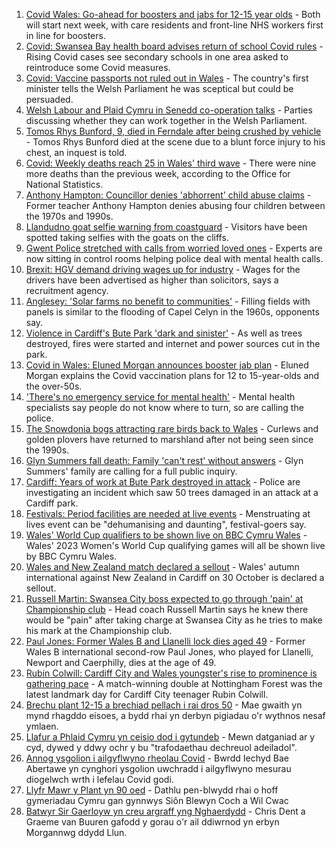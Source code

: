 1. [Covid Wales: Go-ahead for boosters and jabs for 12-15 year olds](https://www.bbc.co.uk/news/uk-wales-politics-58557120?at_medium=RSS&at_campaign=KARANGA) - Both will start next week, with care residents and front-line NHS workers first in line for boosters.
2. [Covid: Swansea Bay health board advises return of school Covid rules](https://www.bbc.co.uk/news/uk-wales-58561776?at_medium=RSS&at_campaign=KARANGA) - Rising Covid cases see secondary schools in one area asked to reintroduce some Covid measures.
3. [Covid: Vaccine passports not ruled out in Wales](https://www.bbc.co.uk/news/uk-wales-politics-58560720?at_medium=RSS&at_campaign=KARANGA) - The country's first minister tells the Welsh Parliament he was sceptical but could be persuaded.
4. [Welsh Labour and Plaid Cymru in Senedd co-operation talks](https://www.bbc.co.uk/news/uk-wales-politics-58560721?at_medium=RSS&at_campaign=KARANGA) - Parties discussing whether they can work together in the Welsh Parliament.
5. [Tomos Rhys Bunford, 9, died in Ferndale after being crushed by vehicle](https://www.bbc.co.uk/news/uk-wales-58558880?at_medium=RSS&at_campaign=KARANGA) - Tomos Rhys Bunford died at the scene due to a blunt force injury to his chest, an inquest is told.
6. [Covid: Weekly deaths reach 25 in Wales' third wave](https://www.bbc.co.uk/news/uk-wales-58556729?at_medium=RSS&at_campaign=KARANGA) - There were nine more deaths than the previous week, according to the Office for National Statistics.
7. [Anthony Hampton: Councillor denies 'abhorrent' child abuse claims](https://www.bbc.co.uk/news/uk-wales-58543798?at_medium=RSS&at_campaign=KARANGA) - Former teacher Anthony Hampton denies abusing four children between the 1970s and 1990s.
8. [Llandudno goat selfie warning from coastguard](https://www.bbc.co.uk/news/uk-wales-58556726?at_medium=RSS&at_campaign=KARANGA) - Visitors have been spotted taking selfies with the goats on the cliffs.
9. [Gwent Police stretched with calls from worried loved ones](https://www.bbc.co.uk/news/uk-wales-58465852?at_medium=RSS&at_campaign=KARANGA) - Experts are now sitting in control rooms helping police deal with mental health calls.
10. [Brexit: HGV demand driving wages up for industry](https://www.bbc.co.uk/news/uk-wales-58552349?at_medium=RSS&at_campaign=KARANGA) - Wages for the drivers have been advertised as higher than solicitors, says a recruitment agency.
11. [Anglesey: 'Solar farms no benefit to communities'](https://www.bbc.co.uk/news/uk-wales-58552040?at_medium=RSS&at_campaign=KARANGA) - Filling fields with panels is similar to the flooding of Capel Celyn in the 1960s, opponents say.
12. [Violence in Cardiff's Bute Park 'dark and sinister'](https://www.bbc.co.uk/news/uk-wales-58544924?at_medium=RSS&at_campaign=KARANGA) - As well as trees destroyed, fires were started and internet and power sources cut in the park.
13. [Covid in Wales: Eluned Morgan announces booster jab plan](https://www.bbc.co.uk/news/uk-wales-58561783?at_medium=RSS&at_campaign=KARANGA) - Eluned Morgan explains the Covid vaccination plans for 12 to 15-year-olds and the over-50s.
14. ['There's no emergency service for mental health'](https://www.bbc.co.uk/news/uk-wales-58548746?at_medium=RSS&at_campaign=KARANGA) - Mental health specialists say people do not know where to turn, so are calling the police.
15. [The Snowdonia bogs attracting rare birds back to Wales](https://www.bbc.co.uk/news/uk-wales-58555547?at_medium=RSS&at_campaign=KARANGA) - Curlews and golden plovers have returned to marshland after not being seen since the 1990s.
16. [Glyn Summers fall death: Family 'can't rest' without answers](https://www.bbc.co.uk/news/uk-wales-58548533?at_medium=RSS&at_campaign=KARANGA) - Glyn Summers' family are calling for a full public inquiry.
17. [Cardiff: Years of work at Bute Park destroyed in attack](https://www.bbc.co.uk/news/uk-wales-58549835?at_medium=RSS&at_campaign=KARANGA) - Police are investigating an incident which saw 50 trees damaged in an attack at a Cardiff park.
18. [Festivals: Period facilities are needed at live events](https://www.bbc.co.uk/news/uk-wales-58502558?at_medium=RSS&at_campaign=KARANGA) - Menstruating at lives event can be "dehumanising and daunting", festival-goers say.
19. [Wales' World Cup qualifiers to be shown live on BBC Cymru Wales](https://www.bbc.co.uk/sport/football/58561420?at_medium=RSS&at_campaign=KARANGA) - Wales' 2023 Women's World Cup qualifying games will all be shown live by BBC Cymru Wales.
20. [Wales and New Zealand match declared a sellout](https://www.bbc.co.uk/sport/rugby-union/58558505?at_medium=RSS&at_campaign=KARANGA) - Wales' autumn international against New Zealand in Cardiff on 30 October is declared a sellout.
21. [Russell Martin: Swansea City boss expected to go through 'pain' at Championship club](https://www.bbc.co.uk/sport/football/58556392?at_medium=RSS&at_campaign=KARANGA) - Head coach Russell Martin says he knew there would be "pain" after taking charge at Swansea City as he tries to make his mark at the Championship club.
22. [Paul Jones: Former Wales B and Llanelli lock dies aged 49](https://www.bbc.co.uk/sport/rugby-union/58545765?at_medium=RSS&at_campaign=KARANGA) - Former Wales B international second-row Paul Jones, who played for Llanelli, Newport and Caerphilly, dies at the age of 49.
23. [Rubin Colwill: Cardiff City and Wales youngster's rise to prominence is gathering pace](https://www.bbc.co.uk/sport/football/58547044?at_medium=RSS&at_campaign=KARANGA) - A match-winning double at Nottingham Forest was the latest landmark day for Cardiff City teenager Rubin Colwill.
24. [Brechu plant 12-15 a brechiad pellach i rai dros 50](https://www.bbc.co.uk/newyddion/58547943?at_medium=RSS&at_campaign=KARANGA) - Mae gwaith yn mynd rhagddo eisoes, a bydd rhai yn derbyn pigiadau o'r wythnos nesaf ymlaen.
25. [Llafur a Phlaid Cymru yn ceisio dod i gytundeb](https://www.bbc.co.uk/newyddion/58546295?at_medium=RSS&at_campaign=KARANGA) - Mewn datganiad ar y cyd, dywed y ddwy ochr y bu "trafodaethau dechreuol adeiladol".
26. [Annog ysgolion i ailgyflwyno rheolau Covid](https://www.bbc.co.uk/newyddion/58564317?at_medium=RSS&at_campaign=KARANGA) - Bwrdd Iechyd Bae Abertawe yn cynghori ysgolion uwchradd i ailgyflwyno mesurau diogelwch wrth i lefelau Covid godi.
27. [Llyfr Mawr y Plant yn 90 oed](https://www.bbc.co.uk/newyddion/58550295?at_medium=RSS&at_campaign=KARANGA) - Dathlu pen-blwydd rhai o hoff gymeriadau Cymru gan gynnwys Siôn Blewyn Coch a Wil Cwac
28. [Batwyr Sir Gaerloyw yn creu argraff yng Nghaerdydd](https://www.bbc.co.uk/newyddion/58551887?at_medium=RSS&at_campaign=KARANGA) - Chris Dent a Graeme van Buuren gafodd y gorau o'r ail ddiwrnod yn erbyn Morgannwg ddydd Llun.
